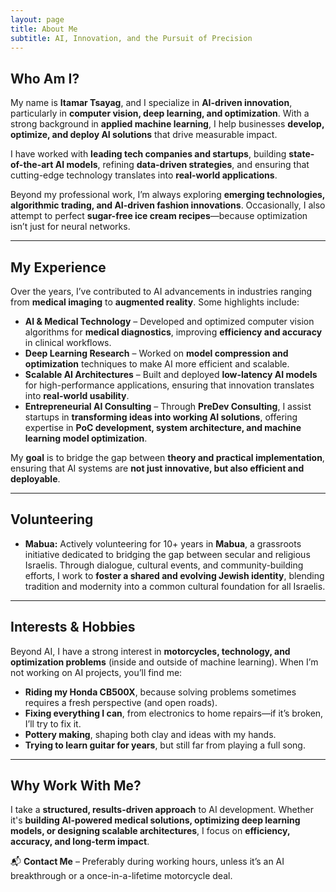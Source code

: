 ```yaml
---
layout: page
title: About Me
subtitle: AI, Innovation, and the Pursuit of Precision
---
```


## Who Am I?  

My name is **Itamar Tsayag**, and I specialize in **AI-driven innovation**, particularly in **computer vision, deep learning, and optimization**. With a strong background in **applied machine learning**, I help businesses **develop, optimize, and deploy AI solutions** that drive measurable impact.  

I have worked with **leading tech companies and startups**, building **state-of-the-art AI models**, refining **data-driven strategies**, and ensuring that cutting-edge technology translates into **real-world applications**.  

Beyond my professional work, I’m always exploring **emerging technologies, algorithmic trading, and AI-driven fashion innovations**. Occasionally, I also attempt to perfect **sugar-free ice cream recipes**—because optimization isn’t just for neural networks.  

---

## My Experience  

Over the years, I’ve contributed to AI advancements in industries ranging from **medical imaging** to **augmented reality**. Some highlights include:  

- **AI & Medical Technology** – Developed and optimized computer vision algorithms for **medical diagnostics**, improving **efficiency and accuracy** in clinical workflows.  
- **Deep Learning Research** – Worked on **model compression and optimization** techniques to make AI more efficient and scalable.  
- **Scalable AI Architectures** – Built and deployed **low-latency AI models** for high-performance applications, ensuring that innovation translates into **real-world usability**.  
- **Entrepreneurial AI Consulting** – Through **PreDev Consulting**, I assist startups in **transforming ideas into working AI solutions**, offering expertise in **PoC development, system architecture, and machine learning model optimization**.  

My **goal** is to bridge the gap between **theory and practical implementation**, ensuring that AI systems are **not just innovative, but also efficient and deployable**.  

---

## Volunteering

- **Mabua:** Actively volunteering for 10+ years in **Mabua**, a grassroots initiative dedicated to bridging the gap between secular and religious Israelis. Through dialogue, cultural events, and community-building efforts, I work to **foster a shared and evolving Jewish identity**, blending tradition and modernity into a common cultural foundation for all Israelis.  

---

## Interests & Hobbies  

Beyond AI, I have a strong interest in **motorcycles, technology, and optimization problems** (inside and outside of machine learning). When I’m not working on AI projects, you’ll find me:  

- **Riding my Honda CB500X**, because solving problems sometimes requires a fresh perspective (and open roads).  
- **Fixing everything I can**, from electronics to home repairs—if it’s broken, I’ll try to fix it.  
- **Pottery making**, shaping both clay and ideas with my hands.  
- **Trying to learn guitar for years**, but still far from playing a full song.

---

## Why Work With Me?  

I take a **structured, results-driven approach** to AI development. Whether it's **building AI-powered medical solutions, optimizing deep learning models, or designing scalable architectures**, I focus on **efficiency, accuracy, and long-term impact**.  


📬 **Contact Me** – Preferably during working hours, unless it’s an AI breakthrough or a once-in-a-lifetime motorcycle deal.  
